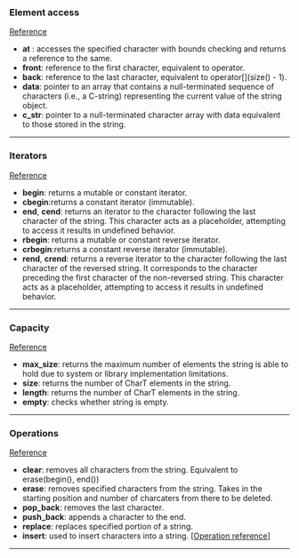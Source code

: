 ### Element access 
<a href="./elementAccess.cpp">Reference</a>
- __at__ : accesses the specified character with bounds checking and returns a reference to the same.
- __front__: reference to the first character, equivalent to operator[](0).
- __back__: reference to the last character, equivalent to operator[](size() - 1).
- __data__: pointer to an array that contains a null-terminated sequence of characters (i.e., a C-string) representing the current value of the string object.
- **c_str**: pointer to a null-terminated character array with data equivalent to those stored in the string.

<hr>

### Iterators
<a href="./iterators.cpp">Reference</a>
- __begin__: returns a mutable or constant iterator.
- __cbegin__:returns a constant iterator (immutable).
- __end__, __cend__: returns an iterator to the character following the last character of the string. This character acts as a placeholder, attempting to access it results in undefined behavior.
- __rbegin__: returns a mutable or constant reverse iterator.
- __crbegin__:returns a constant reverse iterator (immutable).
- __rend__, __crend__: returns a reverse iterator to the character following the last character of the reversed string. It corresponds to the character preceding the first character of the non-reversed string. This character acts as a placeholder, attempting to access it results in undefined behavior.

<hr>

### Capacity
<a href="./capacity.cpp">Reference</a>
- **max_size**: returns the maximum number of elements the string is able to hold due to system or library implementation limitations.
- __size__: returns the number of CharT elements in the string.
- __length__: returns the number of CharT elements in the string.
- __empty__: checks whether string is empty.

<hr>

### Operations
<a href="./operations.cpp">Reference</a>
- __clear__: removes all characters from the string. Equivalent to erase(begin(), end())
- __erase__: removes specified characters from the string. Takes in the starting position and number of charcaters from there to be deleted.
- __pop_back__: removes the last character.
- __push_back__: appends a character to the end.
- __replace__: replaces specified portion of a string.
- __insert__: used to insert characters into a string. [<a href="./insert.cpp">Operation reference</a>]

<hr>

